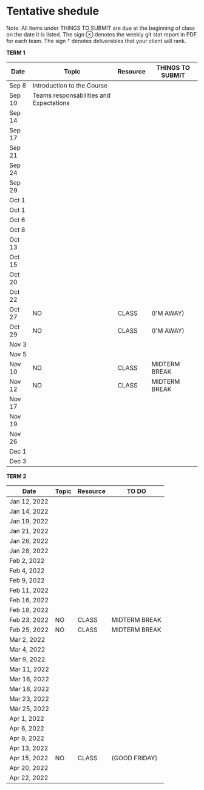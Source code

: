 # Tentative shedule 

Note: All items under THINGS TO SUBMIT are due at the beginning of class on the date it is listed. The sign ⊗ denotes the weekly git stat report in PDF for each team. The sign † denotes deliverables that your client will rank.

**TERM 1**

|Date   	|  Topic 	|  Resource 	|   THINGS TO SUBMIT	|
|---	    |---	     |---	        |---	        |
| Sep 8 | Introduction to the Course | | |
| Sep 10| Teams responsabilities and Expectations |   |  |
| Sep 14 	     |   	    |      |  |
| Sep 17  	    |   	    |      |  |
| Sep 21        |   	    |      |  |
| Sep 24 	      |   	    |      |  |
| Sep 29 	      |   	    |      |  |
| Oct 1         |   	    |      |  |
| Oct 1 	       |   	    |      |  |
| Oct 6         |   	    |      |  |
| Oct 8         |   	    |      |  |
| Oct 13        |   	    |      |  |
| Oct 15	       |   	    |      |  |
| Oct 20	       |        |      |  |
| Oct 22        |   	    |      |  |
| Oct 27  	     | NO     |  CLASS     |   (I'M AWAY) |
| Oct 29   	    | NO     |  CLASS     |   (I'M AWAY) |
| Nov 3  	      |   	    |     |  |
| Nov 5   	     |   	    |     |  |
| Nov 10  	     |  NO    |  CLASS     |      MIDTERM   BREAK |
| Nov 12   	    |  NO    |  CLASS     |      MIDTERM   BREAK |
| Nov 17 	      |   	    |     |  |
| Nov 19  	     |   	    |     |  |
| Nov 26  	     |   	    |	    |  |
| Dec 1         |    	   |     |  |
| Dec 3	        |  	     |     |  |

 
 
  **TERM 2**

|  Date 	       |  Topic 	|   Resource	 | TO DO |
|---	           |---	     |---	         |---	   |
| Jan 12, 2022  |         |             |   | 
| Jan 14, 2022  |         |             |   | 
| Jan 19, 2022  |         |             |   | 
| Jan 21, 2022  |         |             |   | 
| Jan 26, 2022  |         |             |   | 
| Jan 28, 2022  |         |             |   |
| Feb 2, 2022   |         |             |   |
| Feb 4, 2022   |         |             |   |
| Feb 9, 2022   |         |             |   |
| Feb 11, 2022  |         |             |   |
| Feb 16, 2022  |         |             |   |
| Feb 18, 2022  |         |             |   |
| Feb 23, 2022  |   NO    |  CLASS      |      MIDTERM   BREAK|
| Feb 25, 2022  |   NO    |  CLASS      |      MIDTERM   BREAK|
| Mar 2, 2022   |         |             |   |
| Mar 4, 2022   |         |             |   |
| Mar 9, 2022   |         |             |   |
| Mar 11, 2022  |         |             |   |
| Mar 16, 2022  |         |             |   |
| Mar 18, 2022  |         |             |   |
| Mar 23, 2022  |         |             |   |
| Mar 25, 2022  |         |             |   |
| Apr 1, 2022   |         |             |   |
| Apr 6, 2022   |         |             |   |
| Apr 8, 2022   |         |             |   |
| Apr 13, 2022  |         |             |   |
| Apr 15, 2022  |    NO   |  CLASS      |   (GOOD FRIDAY)|
| Apr 20, 2022  |         |             |   |
| Apr 22, 2022  |         |             |   |




